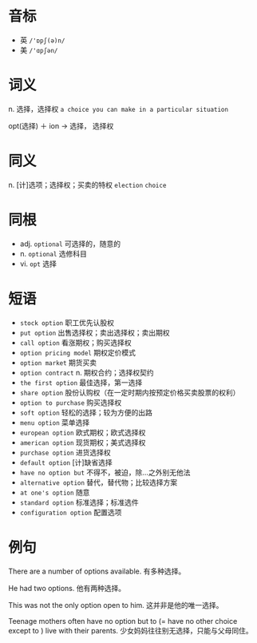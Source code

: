 # 音标

- 英 `/'ɒpʃ(ə)n/`
- 美 `/'ɑpʃən/`

# 词义

n. 选择，选择权
`a choice you can make in a particular situation`



opt(选择) ＋ ion → 选择， 选择权

# 同义

n. [计]选项；选择权；买卖的特权
`election` `choice`

# 同根

- adj. `optional` 可选择的，随意的
- n. `optional` 选修科目
- vi. `opt` 选择

# 短语

- `stock option` 职工优先认股权
- `put option` 出售选择权；卖出选择权；卖出期权
- `call option` 看涨期权；购买选择权
- `option pricing model` 期权定价模式
- `option market` 期货买卖
- `option contract` n. 期权合约；选择权契约
- `the first option` 最佳选择，第一选择
- `share option` 股份认购权（在一定时期内按预定价格买卖股票的权利）
- `option to purchase` 购买选择权
- `soft option` 轻松的选择；较为方便的出路
- `menu option` 菜单选择
- `european option` 欧式期权；欧式选择权
- `american option` 现货期权；美式选择权
- `purchase option` 进货选择权
- `default option` [计]缺省选择
- `have no option but` 不得不，被迫，除…之外别无他法
- `alternative option` 替代，替代物；比较选择方案
- `at one's option` 随意
- `standard option` 标准选择；标准选件
- `configuration option` 配置选项

# 例句

There are a number of options available.
有多种选择。

He had two options.
他有两种选择。

This was not the only option open to him.
这并非是他的唯一选择。

Teenage mothers often have no option but to (= have no other choice except to ) live with their parents.
少女妈妈往往别无选择，只能与父母同住。


